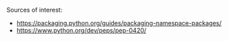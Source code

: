 Sources of interest:
* https://packaging.python.org/guides/packaging-namespace-packages/
* https://www.python.org/dev/peps/pep-0420/

